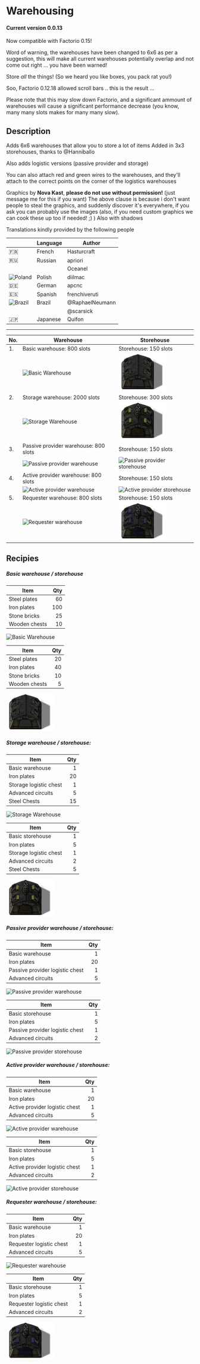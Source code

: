 Warehousing
===
#### Current version 0.0.13

Now compatible with Factorio 0.15!

Word of warning, the warehouses have been changed to 6x6 as per a suggestion, this will make all current warehouses potentially overlap and not come out right ... you have been warned!

Store _all_ the things! (So we heard you like boxes, you pack rat you!)

Soo, Factorio 0.12.18 allowed scroll bars .. this is the result ...

Please note that this may slow down Factorio, and a significant ammount of warehouses will cause a significant performance decrease (you know, many many slots makes for many many slow).

Description
---
Adds 6x6 warehouses that allow you to store a lot of items
Added in 3x3 storehouses, thanks to @Hanniballo

Also adds logistic versions (passive provider and storage)

You can also attach red and green wires to the warehouses, and they'll attach to the correct points on the corner of the logistics warehouses

Graphics by **Nova Kast**, **please do not use without permission!** (just message me for this if you want)
The above clause is because i don't want people to steal the graphics, and suddenly discover it's everywhere, if you ask you can probably use the images (also, if you need custom graphics we can cook these up too if needed! ;) )
Also with shadows

Translations kindly provided by the following people

&nbsp;|Language|Author
----|--------|------
:fr:|French|Hasturcraft
:ru:|Russian|apriori
&nbsp;||Oceanel
![Poland][pl]|Polish|diilmac
:de:|German|apcnc
:es:|Spanish|frenchiveruti
![Brazil][br]|Brazil|@RaphaelNeumann
&nbsp;||@scarsick
:jp:|Japanese|Quifon

---
No.|Warehouse|Storehouse
-|-|-
1.|Basic warehouse: 800 slots|Storehouse: 150 slots
&nbsp;|![Basic Warehouse][warehouse-basic]|![Basic Storehouse][storehouse-basic]
2.|Storage warehouse: 2000 slots|Storehouse: 300 slots
&nbsp;|![Storage Warehouse][warehouse-storage]|![Storage Storehouse][storehouse-storage]
3.|Passive provider warehouse: 800 slots|Storehouse: 150 slots
&nbsp;|![Passive provider warehouse][warehouse-passive-provider]|![Passive provider storehouse][storehouse-passive-provider]
4.|Active provider warehouse: 800 slots|Storehouse: 150 slots
&nbsp;|![Active provider warehouse][warehouse-active-provider]|![Active provider storehouse][storehouse-active-provider]
5.|Requester warehouse: 800 slots|Storehouse: 150 slots
&nbsp;|![Requester warehouse][warehouse-requester]|![Requester warehouse][storehouse-requester]

Recipies
---
    
##### Basic warehouse / storehouse

Item|Qty
---|---:
Steel plates | 60
Iron plates | 100
Stone bricks | 25
Wooden chests | 10
![Basic Warehouse][warehouse-basic]

Item|Qty
---|---:
Steel plates | 20
Iron plates | 40
Stone bricks | 10
Wooden chests | 5
![Basic Storehouse][storehouse-basic]


##### Storage warehouse / storehouse:
Item|Qty
---|---:
Basic warehouse|1
Iron plates|20
Storage logistic chest|1
Advanced circuits|5
Steel Chests|15
![Storage Warehouse][warehouse-storage]

Item|Qty
---|---:
Basic storehouse|1
Iron plates|5
Storage logistic chest|1
Advanced circuits|2
Steel Chests|5
![Storage Storehouse][storehouse-storage]

##### Passive provider warehouse / storehouse:
Item|Qty
---|---:
Basic warehouse|1
Iron plates|20
Passive provider logistic chest|1
Advanced circuits|5
![Passive provider warehouse][warehouse-passive-provider]

Item|Qty
---|---:
Basic storehouse|1
Iron plates|5
Passive provider logistic chest|1
Advanced circuits|2
![Passive provider storehouse][storehouse-passive-provider]

##### Active provider warehouse / storehouse:
Item|Qty
---|---:
Basic warehouse|1
Iron plates|20
Active provider logistic chest|1
Advanced circuits|5
![Active provider warehouse][warehouse-active-provider]

Item|Qty
---|---:
Basic storehouse|1
Iron plates|5
Active provider logistic chest|1
Advanced circuits|2
![Active provider storehouse][storehouse-active-provider]

##### Requester warehouse / storehouse:
Item|Qty
---|---:
Basic warehouse|1
Iron plates|20
Requester logistic chest|1
Advanced circuits|5
![Requester warehouse][warehouse-requester]

Item|Qty
---|---:
Basic storehouse|1
Iron plates|5
Requester logistic chest|1
Advanced circuits|2
![Requester storehouse][storehouse-requester]

[warehouse-basic]:https://raw.githubusercontent.com/Anoyomouse/Warehousing/master/graphics/entity/warehouse-basic-shadow.png
[warehouse-storage]:https://raw.githubusercontent.com/Anoyomouse/Warehousing/master/graphics/entity/warehouse-storage-shadow.png
[warehouse-passive-provider]:https://raw.githubusercontent.com/Anoyomouse/Warehousing/master/graphics/entity/warehouse-passive-provider-shadow.png
[warehouse-active-provider]:https://raw.githubusercontent.com/Anoyomouse/Warehousing/master/graphics/entity/warehouse-active-provider-shadow.png
[warehouse-requester]:https://raw.githubusercontent.com/Anoyomouse/Warehousing/master/graphics/entity/warehouse-requester-shadow.png

[storehouse-basic]:https://raw.githubusercontent.com/Anoyomouse/Warehousing/master/graphics/entity/storehouse-basic.png
[storehouse-storage]:https://raw.githubusercontent.com/Anoyomouse/Warehousing/master/graphics/entity/storehouse-storage.png
[storehouse-passive-provider]:https://raw.githubusercontent.com/Anoyomouse/Warehousing/master/graphics/entity/storehouse-passive-provider.png
[storehouse-active-provider]:https://raw.githubusercontent.com/Anoyomouse/Warehousing/master/graphics/entity/storehouse-active-provider.png
[storehouse-requester]:https://raw.githubusercontent.com/Anoyomouse/Warehousing/master/graphics/entity/storehouse-requester.png
[br]:https://raw.githubusercontent.com/stevenrskelton/flag-icon/master/png/16/country-4x3/br.png
[pl]:https://raw.githubusercontent.com/stevenrskelton/flag-icon/master/png/16/country-4x3/pl.png
